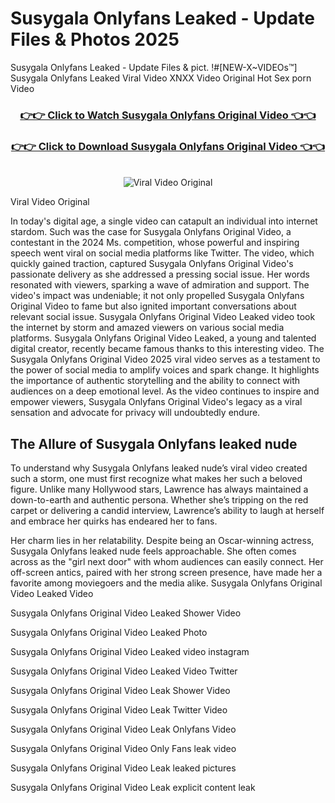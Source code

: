 # Susygala Onlyfans Leaked - Update Files & Photos 2025

Susygala Onlyfans Leaked - Update Files & pict. !#[NEW-X~VIDEOs™] Susygala Onlyfans Leaked Viral Video XNXX Video Original Hot Sex porn Video
<br>
<div align="center">
<h3><a href="https://links2leaks.com?utm_source=susygala&utm_medium=gitlong" rel="nofollow">👉👉 Click to Watch Susygala Onlyfans Original Video 👈👈</a></h3>
<h3><a href="https://links2leaks.com?utm_source=susygala&utm_medium=gitlong" rel="nofollow">👉👉 Click to Download Susygala Onlyfans Original Video 👈👈</a></h3>
<br>
<a href="https://links2leaks.com?utm_source=susygala&utm_medium=gitlong" rel="nofollow"><img src="https://i.ibb.co/Gkj2r4b/banner.png" alt="Viral Video Original" style="max-width: 100%; display: inline-block;" data-target="animated-image.originalImage"></a>
</div>

Viral Video Original

In today's digital age, a single video can catapult an individual into internet stardom. Such was the case for Susygala Onlyfans Original Video, a contestant in the 2024 Ms. competition, whose powerful and inspiring speech went viral on social media platforms like Twitter.
The video, which quickly gained traction, captured Susygala Onlyfans Original Video's passionate delivery as she addressed a pressing social issue. Her words resonated with viewers, sparking a wave of admiration and support. The video's impact was undeniable; it not only propelled Susygala Onlyfans Original Video to fame but also ignited important conversations about relevant social issue.
Susygala Onlyfans Original Video Leaked video took the internet by storm and amazed viewers on various social media platforms. Susygala Onlyfans Original Video Leaked, a young and talented digital creator, recently became famous thanks to this interesting video.
The Susygala Onlyfans Original Video 2025 viral video serves as a testament to the power of social media to amplify voices and spark change. It highlights the importance of authentic storytelling and the ability to connect with audiences on a deep emotional level. As the video continues to inspire and empower viewers, Susygala Onlyfans Original Video's legacy as a viral sensation and advocate for privacy will undoubtedly endure.

<h2>The Allure of Susygala Onlyfans leaked nude</h2>


To understand why Susygala Onlyfans leaked nude’s viral video created such a storm, one must first recognize what makes her such a beloved figure. Unlike many Hollywood stars, Lawrence has always maintained a down-to-earth and authentic persona. Whether she’s tripping on the red carpet or delivering a candid interview, Lawrence’s ability to laugh at herself and embrace her quirks has endeared her to fans.

Her charm lies in her relatability. Despite being an Oscar-winning actress, Susygala Onlyfans leaked nude feels approachable. She often comes across as the "girl next door" with whom audiences can easily connect. Her off-screen antics, paired with her strong screen presence, have made her a favorite among moviegoers and the media alike.
Susygala Onlyfans Original Video Leaked Video

Susygala Onlyfans Original Video Leaked Shower Video

Susygala Onlyfans Original Video Leaked Photo

Susygala Onlyfans Original Video Leaked video instagram

Susygala Onlyfans Original Video Leaked Video Twitter

Susygala Onlyfans Original Video Leak Shower Video

Susygala Onlyfans Original Video Leak Twitter Video

Susygala Onlyfans Original Video Leak Onlyfans Video

Susygala Onlyfans Original Video Only Fans leak video

Susygala Onlyfans Original Video Leak leaked pictures

Susygala Onlyfans Original Video Leak explicit content leak